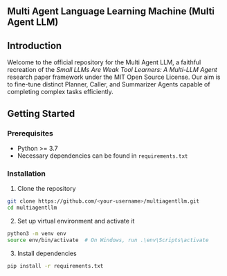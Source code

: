 Multi Agent Language Learning Machine (Multi Agent LLM)
---

Introduction
------------

Welcome to the official repository for the Multi Agent LLM, a faithful recreation of the *Small LLMs Are Weak Tool Learners: A Multi-LLM Agent* research paper framework under the MIT Open Source License. Our aim is to fine-tune distinct Planner, Caller, and Summarizer Agents capable of completing complex tasks efficiently.

Getting Started
---------------

### Prerequisites

-   Python >= 3.7
-   Necessary dependencies can be found in `requirements.txt`

### Installation

1. Clone the repository

```sh
git clone https://github.com/<your-username>/multiagentllm.git
cd multiagentllm
```

2. Set up virtual environment and activate it

```sh
python3 -m venv env
source env/bin/activate  # On Windows, run .\env\Scripts\activate
```

3. Install dependencies

```sh
pip install -r requirements.txt
```

</s>
